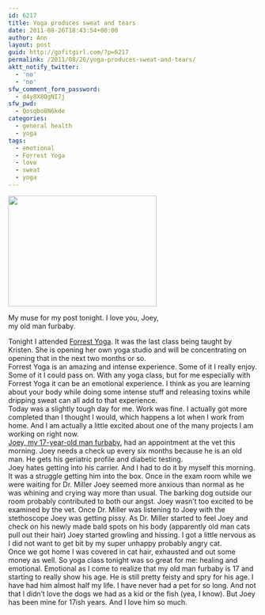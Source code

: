 ```yaml
---
id: 6217
title: Yoga produces sweat and tears
date: 2011-08-26T18:43:54+00:00
author: Ann
layout: post
guid: http://gofitgirl.com/?p=6217
permalink: /2011/08/26/yoga-produces-sweat-and-tears/
aktt_notify_twitter:
  - 'no'
  - 'no'
sfw_comment_form_password:
  - d4y8X8QgNI7j
sfw_pwd:
  - Qosqbo8N6kde
categories:
  - general health
  - yoga
tags:
  - emotional
  - Forrest Yoga
  - love
  - sweat
  - yoga
---
```

<div id="attachment_6237" style="width: 310px" class="wp-caption alignleft">
  <a href="http://gofitgirl.com/blog/wp-content/uploads/2011/08/joey-gofitgirl.jpg"><img class="size-medium wp-image-6237" title="joey gofitgirl" src="http://gofitgirl.com/blog/wp-content/uploads/2011/08/joey-gofitgirl-300x224.jpg" alt="" width="300" height="224" /></a>
  
  <p class="wp-caption-text">
    My muse for my post tonight. I love you, Joey, my old man furbaby.
  </p>
</div>

  
Tonight I attended [Forrest Yoga](http://www.forrestyoga.com/about/philosophy.php). It was the last class being taught by Kristen. She is opening her own yoga studio and will be concentrating on opening that in the next two months or so.  
Forrest Yoga is an amazing and intense experience. Some of it I really enjoy. Some of it I could pass on. With any yoga class, but for me especially with Forrest Yoga it can be an emotional experience. I think as you are learning about your body while doing some intense stuff and releasing toxins while dripping sweat can all add to that experience.  
Today was a slightly tough day for me. Work was fine. I actually got more completed than I thought I would, which happens a lot when I work from home. And I am actually a little excited about one of the many projects I am working on right now.  
[Joey, my 17-year-old man furbaby](http://joeythecat.posterous.com/), had an appointment at the vet this morning. Joey needs a check up every six months because he is an old man. He gets his geriatric profile and diabetic testing.  
Joey hates getting into his carrier. And I had to do it by myself this morning. It was a struggle getting him into the box. Once in the exam room while we were waiting for Dr. Miller Joey seemed more anxious than normal as he was whining and crying way more than usual. The barking dog outside our room probably contributed to both our angst. Joey wasn&#8217;t too excited to be examined by the vet. Once Dr. Miller was listening to Joey with the stethoscope Joey was getting pissy. As Dr. Miller started to feel Joey and check on his newly made bald spots on his body (apparently old man cats pull out their hair) Joey started growling and hissing. I got a little nervous as I did not want to get bit by my super unhappy probably angry cat.  
Once we got home I was covered in cat hair, exhausted and out some money as well. So yoga class tonight was so great for me: healing and emotional. Emotional as I come to realize that my old man furbaby is 17 and starting to really show his age. He is still pretty feisty and spry for his age. I have had him almost half my life. I have never had a pet for so long. And not that I didn&#8217;t love the dogs we had as a kid or the fish (yea, I know). But Joey has been mine for 17ish years. And I love him so much.
